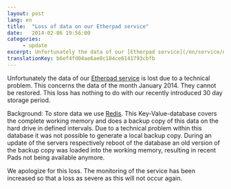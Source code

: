 ```yaml
---
layout: post
lang: en
title:  "Loss of data on our Etherpad service"
date:   2014-02-06 19:56:00
categories:
     - update
excerpt: Unfortunately the data of our [Etherpad service](/en/service/etherpad.html) is lost due to a technical problem. This concerns the data of the month January 2014. They cannot be restored. This loss has nothing to do with our recently introduced 30 day storage period.
translationKey: b6ef4fd04ae6ae0c184ce6141793cbfb
---
```


Unfortunately the data of our [Etherpad service](/en/service/etherpad.html) is lost due to a technical problem. This concerns the data of the month January 2014. They cannot be restored. This loss has nothing to do with our recently introduced 30 day storage period.

Background: To store data we use [Redis](http://redis.io/). This Key-Value-database covers the complete working memory and does a backup copy of this data on the hard drive in defined intervals. Due to a technical problem within this database it was not possible to generate a local backup copy. During an update of the servers respectively reboot of the database an old version of the backup copy was loaded into the working memory, resulting in recent Pads not being available anymore.

We apologize for this loss. The monitoring of the service has been increased so that a loss as severe as this will not occur again.

